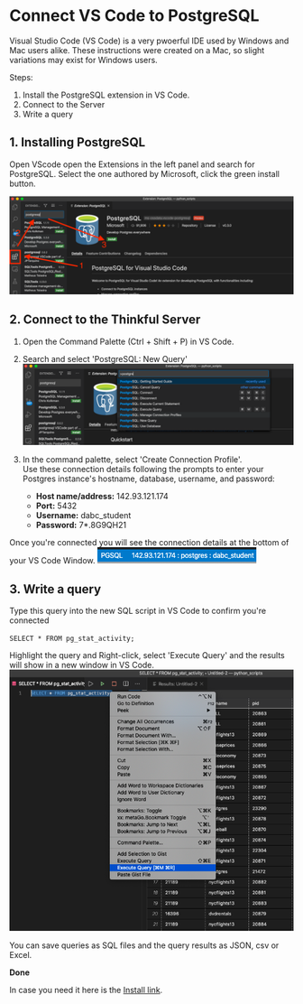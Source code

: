 

# Connect VS Code to PostgreSQL 
Visual Studio Code (VS Code) is a very pwoerful IDE used by Windows and Mac users alike. These instructions were created on a Mac, so slight variations may exist for Windows users.

Steps:
1. Install the PostgreSQL extension in VS Code.
2. Connect to the Server
3. Write a query 

## 1. Installing PostgreSQL
Open VScode open the Extensions in the left panel and search for PostgreSQL. Select the one authored by Microsoft, click the green install button.

![relative image link](images/image1a.png)

## 2. Connect to the Thinkful Server

1) Open the Command Palette (Ctrl + Shift + P) in VS Code.

2) Search and select 'PostgreSQL: New Query'
![search_image](images/search_image.png)
3) In the command palette, select 'Create Connection Profile'.  
Use these connection details following the prompts to enter your Postgres instance's hostname, database, username, and password:
	-   **Host name/address:**  142.93.121.174
	-   **Port:**  5432
	-   **Username:**  dabc_student
	-   **Password:**  7*.8G9QH21

Once you're connected you will see the connection details at the bottom of your VS Code Window.
![connect image](images/connect_image.png)

## 3. Write a query
Type this query into the new SQL script in VS Code to confirm you're connected 
   
`SELECT * FROM pg_stat_activity;` 

Highlight the query and Right-click, select 'Execute Query' and the results will show in a new window in VS Code.
![execute qry](images/exe_q1_image.png)

You can save queries as SQL files and the query results as JSON, csv or Excel.

**Done**

In case you need it here is the [Install link]( https://marketplace.visualstudio.com/items?itemName=ms-ossdata.vscode-postgresql).



<!--stackedit_data:
eyJoaXN0b3J5IjpbMTkzMTU1MjcyMiwxNjI2OTI2MzAzLDExNj
E0ODcwOSw2MDg0MDc3OSwtMTkwMDkyOTc0MSwxMTcwNzc5NDkw
LC0xNDExNDU1NTU4LDI4MTQ1NzgzMF19
-->